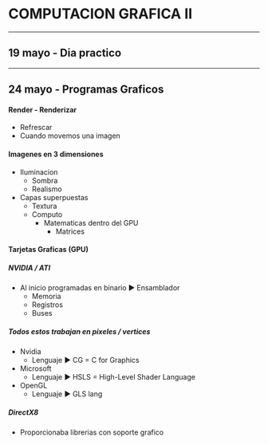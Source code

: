 # COMPUTACION GRAFICA II

*** 

## 19 mayo - Dia practico

*** 

## 24 mayo - Programas Graficos

#### Render - Renderizar
* Refrescar
* Cuando movemos una imagen

#### Imagenes en 3 dimensiones
* Iluminacion
    * Sombra
    * Realismo
* Capas superpuestas
    * Textura
    * Computo
        * Matematicas dentro del GPU    
            * Matrices

#### Tarjetas Graficas (GPU)
##### NVIDIA / ATI
* Al inicio programadas en binario ► Ensamblador
    * Memoria
    * Registros
    * Buses
##### Todos estos trabajan en pixeles / vertices
* Nvidia
    * Lenguaje ► CG = C for Graphics
* Microsoft
    * Lenguaje ► HSLS = High-Level Shader Language
* OpenGL
    * Lenguaje ► GLS lang

##### DirectX8
* Proporcionaba librerias con soporte grafico
